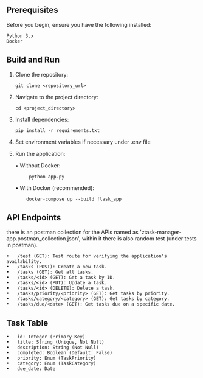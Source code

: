 
## Prerequisites

Before you begin, ensure you have the following installed:

    Python 3.x
    Docker

## Build and Run

1.	Clone the repository:
    
        git clone <repository_url>

2.	Navigate to the project directory: 
    
        cd <project_directory>

3.	Install dependencies:
    
        pip install -r requirements.txt

4.	Set environment variables if necessary under .env file
5.	Run the application:
       
    •   Without Docker:
            
             python app.py

    •   With Docker (recommended): 
        
            docker-compose up --build flask_app

## API Endpoints

there is an postman collection for the APIs named as 'ztask-manager-app.postman_collection.json', within it there is also random test (under tests in postman).

    •	/test (GET): Test route for verifying the application's availability.
    •	/tasks (POST): Create a new task.
    •	/tasks (GET): Get all tasks.
    •	/tasks/<id> (GET): Get a task by ID.
    •	/tasks/<id> (PUT): Update a task.
    •	/tasks/<id> (DELETE): Delete a task.
    •	/tasks/priority/<priority> (GET): Get tasks by priority.
    •	/tasks/category/<category> (GET): Get tasks by category.
    •	/tasks/due/<date> (GET): Get tasks due on a specific date.


## Task Table

    •	id: Integer (Primary Key)
    •	title: String (Unique, Not Null)
    •	description: String (Not Null)
    •	completed: Boolean (Default: False)
    •	priority: Enum (TaskPriority)
    •	category: Enum (TaskCategory)
    •	due_date: Date
